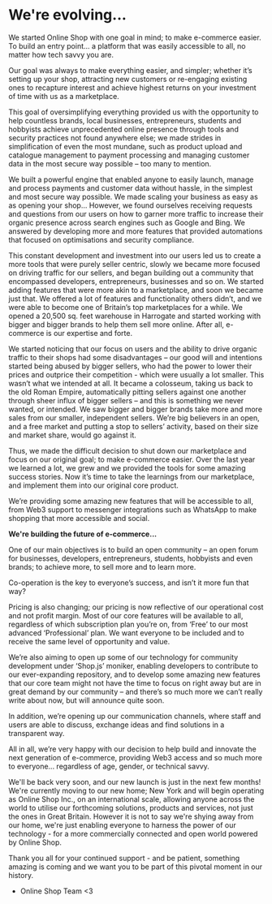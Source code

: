 # We're evolving...

We started Online Shop with one goal in mind; to make e-commerce easier. To build an entry point... a platform that was easily accessible to all, no matter how tech savvy you are. 

Our goal was always to make everything easier, and simpler; whether it’s setting up your shop, attracting new customers or re-engaging existing ones to recapture interest and achieve highest returns on your investment of time with us as a marketplace. 

This goal of oversimplifying everything provided us with the opportunity to help countless brands, local businesses, entrepreneurs, students and hobbyists achieve unprecedented online presence through tools and security practices not found anywhere else; we made strides in simplification of even the most mundane, such as product upload and catalogue management to payment processing and managing customer data in the most secure way possible – too many to mention.

We built a powerful engine that enabled anyone to easily launch, manage and process payments and customer data without hassle, in the simplest and most secure way possible. We made scaling your business as easy as as opening your shop... However, we found ourselves receiving requests and questions from our users on how to garner more traffic to increase their organic presence across search engines such as Google and Bing. We answered by developing more and more features that provided automations that focused on optimisations and security compliance.

This constant development and investment into our users led us to create a more tools that were purely seller centric, slowly we became more focused on driving traffic for our sellers, and began building out a community that encompassed developers, entrepreneurs, businesses and so on. We started adding features that were more akin to a marketplace, and soon we became just that. We offered a lot of features and functionality others didn’t, and we were able to become one of Britain’s top marketplaces for a while. We opened a 20,500 sq. feet warehouse in Harrogate and started working with bigger and bigger brands to help them sell more online. After all, e-commerce is our expertise and forte.

We started noticing that our focus on users and the ability to drive organic traffic to their shops had some disadvantages – our good will and intentions started being abused by bigger sellers, who had the power to lower their prices and outprice their competition - which were usually a lot smaller. This wasn’t what we intended at all. It became a colosseum, taking us back to the old Roman Empire, automatically pitting sellers against one another through sheer influx of bigger sellers – and this is something we never wanted, or intended. We saw bigger and bigger brands take more and more sales from our smaller, independent sellers. We’re big believers in an open, and a free market and putting a stop to sellers’ activity, based on their size and market share, would go against it.

Thus, we made the difficult decision to shut down our marketplace and focus on our original goal; to make e-commerce easier. Over the last year we learned a lot, we grew and we provided the tools for some amazing success stories. Now it’s time to take the learnings from our marketplace, and implement them into our original core product.

We’re providing some amazing new features that will be accessible to all, from Web3 support to messenger integrations such as WhatsApp to make shopping that more accessible and social. 

**We're building the future of e-commerce...**

One of our main objectives is to build an open community – an open forum for businesses, developers, entrepreneurs, students, hobbyists and even brands; to achieve more, to sell more and to learn more. 

Co-operation is the key to everyone’s success, and isn’t it more fun that way?

Pricing is also changing; our pricing is now reflective of our operational cost and not profit margin. Most of our core features will be available to all, regardless of which subscription plan you’re on, from ‘Free’ to our most advanced ‘Professional’ plan. We want everyone to be included and to receive the same level of opportunity and value.

We’re also aiming to open up some of our technology for community development under ‘Shop.js’ moniker, enabling developers to contribute to our ever-expanding repository, and to develop some amazing new features that our core team might not have the time to focus on right away but are in great demand by our community – and there’s so much more we can’t really write about now, but will announce quite soon.

In addition, we’re opening up our communication channels, where staff and users are able to discuss, exchange ideas and find solutions in a transparent way. 

All in all, we’re very happy with our decision to help build and innovate the next generation of e-commerce, providing Web3 access and so much more to everyone... regardless of age, gender,  or technical savvy. 

We'll be back very soon, and our new launch is just in the next few months! We're currently moving to our new home; New York and will begin operating as Online Shop Inc., on an international scale, allowing anyone across the world to utilise our forthcoming solutions, products and services, not just the ones in Great Britain. However it is not to say we're shying away from our home, we're just enabling everyone to harness the power of our technology - for a more commercially connected and open world powered by Online Shop. 

Thank you all for your continued support - and be patient, something amazing is coming and we want you to be part of this pivotal moment in our history. 

- Online Shop Team <3
